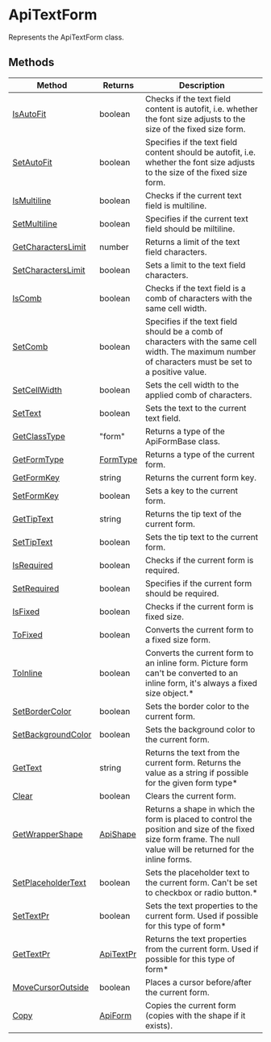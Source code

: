# ApiTextForm

Represents the ApiTextForm class.


## Methods

| Method | Returns | Description |
| ------ | ------- | ----------- |
| [IsAutoFit](./Methods/IsAutoFit.md) | boolean | Checks if the text field content is autofit, i.e. whether the font size adjusts to the size of the fixed size form. |
| [SetAutoFit](./Methods/SetAutoFit.md) | boolean | Specifies if the text field content should be autofit, i.e. whether the font size adjusts to the size of the fixed size form. |
| [IsMultiline](./Methods/IsMultiline.md) | boolean | Checks if the current text field is multiline. |
| [SetMultiline](./Methods/SetMultiline.md) | boolean | Specifies if the current text field should be miltiline. |
| [GetCharactersLimit](./Methods/GetCharactersLimit.md) | number | Returns a limit of the text field characters. |
| [SetCharactersLimit](./Methods/SetCharactersLimit.md) | boolean | Sets a limit to the text field characters. |
| [IsComb](./Methods/IsComb.md) | boolean | Checks if the text field is a comb of characters with the same cell width. |
| [SetComb](./Methods/SetComb.md) | boolean | Specifies if the text field should be a comb of characters with the same cell width. The maximum number of characters must be set to a positive value. |
| [SetCellWidth](./Methods/SetCellWidth.md) | boolean | Sets the cell width to the applied comb of characters. |
| [SetText](./Methods/SetText.md) | boolean | Sets the text to the current text field. |
| [GetClassType](./Methods/GetClassType.md) | "form" | Returns a type of the ApiFormBase class. |
| [GetFormType](./Methods/GetFormType.md) | [FormType](../Enumeration/FormType.md) | Returns a type of the current form. |
| [GetFormKey](./Methods/GetFormKey.md) | string | Returns the current form key. |
| [SetFormKey](./Methods/SetFormKey.md) | boolean | Sets a key to the current form. |
| [GetTipText](./Methods/GetTipText.md) | string | Returns the tip text of the current form. |
| [SetTipText](./Methods/SetTipText.md) | boolean | Sets the tip text to the current form. |
| [IsRequired](./Methods/IsRequired.md) | boolean | Checks if the current form is required. |
| [SetRequired](./Methods/SetRequired.md) | boolean | Specifies if the current form should be required. |
| [IsFixed](./Methods/IsFixed.md) | boolean | Checks if the current form is fixed size. |
| [ToFixed](./Methods/ToFixed.md) | boolean | Converts the current form to a fixed size form. |
| [ToInline](./Methods/ToInline.md) | boolean | Converts the current form to an inline form. Picture form can't be converted to an inline form, it's always a fixed size object.* |
| [SetBorderColor](./Methods/SetBorderColor.md) | boolean | Sets the border color to the current form. |
| [SetBackgroundColor](./Methods/SetBackgroundColor.md) | boolean | Sets the background color to the current form. |
| [GetText](./Methods/GetText.md) | string | Returns the text from the current form. Returns the value as a string if possible for the given form type* |
| [Clear](./Methods/Clear.md) | boolean | Clears the current form. |
| [GetWrapperShape](./Methods/GetWrapperShape.md) | [ApiShape](../ApiShape/ApiShape.md) | Returns a shape in which the form is placed to control the position and size of the fixed size form frame. The null value will be returned for the inline forms. |
| [SetPlaceholderText](./Methods/SetPlaceholderText.md) | boolean | Sets the placeholder text to the current form. Can't be set to checkbox or radio button.* |
| [SetTextPr](./Methods/SetTextPr.md) | boolean | Sets the text properties to the current form. Used if possible for this type of form* |
| [GetTextPr](./Methods/GetTextPr.md) | [ApiTextPr](../ApiTextPr/ApiTextPr.md) | Returns the text properties from the current form. Used if possible for this type of form* |
| [MoveCursorOutside](./Methods/MoveCursorOutside.md) | boolean | Places a cursor before/after the current form. |
| [Copy](./Methods/Copy.md) | [ApiForm](../Enumeration/ApiForm.md) | Copies the current form (copies with the shape if it exists). |
